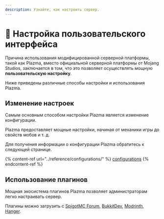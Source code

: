 ```yaml
---
description: Узнайте, как настроить сервер.
---
```


# 🎨 Настройка пользовательского интерфейса

Причина использования модифицированной серверной платформы, такой как Plazma, вместо официальной серверной платформы от Mojang Studios, заключается в том, что это позволяет осуществлять мощную **пользовательскую настройку**.

Ниже приведены различные способы настройки и использования Plazma.

## Изменение настроек <a href="#id-1" id="id-1"></a>

Самым основным способом настройки Plazma является изменение конфигурации.

Plazma предоставляет мощные настройки, начиная от механики игры до свойств мобов и т. д.

Для получения информации о конфигурации Plazma обратитесь к следующей странице.

{% content-ref url="../reference/configurations/" %}
[configurations](../reference/configurations/)
{% endcontent-ref %}

## Использование плагинов <a href="#id-2" id="id-2"></a>

Мощная экосистема плагинов Plazma позволяет администраторам легко настраивать сервер.

Плагины можно загрузить с [SpigotMC Forum](https://www.spigotmc.org/resources/), [BukkitDev](https://dev.bukkit.org/bukkit-plugins), [Modrinth](https://modrinth.com/plugins), [Hanger](https://hangar.papermc.io/).

